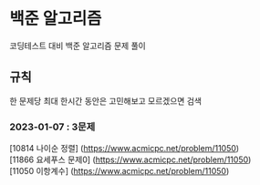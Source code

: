# 백준 알고리즘
코딩테스트 대비 백준 알고리즘 문제 풀이

## 규칙
한 문제당 최대 한시간 동안은 고민해보고 모르겠으면 검색

### 2023-01-07 : 3문제
[10814 나이순 정렬] (https://www.acmicpc.net/problem/11050)<br>
[11866 요세푸스 문제0] (https://www.acmicpc.net/problem/11050)<br>
[11050 이항계수] (https://www.acmicpc.net/problem/11050)<br>